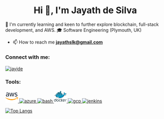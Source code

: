 <h1 align="center">Hi 👋, I'm Jayath de Silva</h1>
🌱 I'm currently learning and keen to further explore blockchain, full-stack development, and AWS.
🎓 Software Engineering (Plymouth, UK)

<!--<p align="left"> <img src="https://komarev.com/ghpvc/?username=jayzilva&label=Profile%20views&color=0e75b6&style=flat" alt="jayzilva" /> </p> -->

- 📫 How to reach me **jayathslk@gmail.com**

<h3 align="left">Connect with me:</h3>
<p align="left">
<a href="https://linkedin.com/in/jayjde" target="blank"><img align="center" src="https://raw.githubusercontent.com/rahuldkjain/github-profile-readme-generator/master/src/images/icons/Social/linked-in-alt.svg" alt="jayjde" height="30" width="40" /></a>
</p>

<h3 align="left">Tools:</h3>
<p align="left"> <a href="https://aws.amazon.com" target="_blank" rel="noreferrer"> <img src="https://raw.githubusercontent.com/devicons/devicon/master/icons/amazonwebservices/amazonwebservices-original-wordmark.svg" alt="aws" width="40" height="40"/> </a> <a href="https://azure.microsoft.com/en-in/" target="_blank" rel="noreferrer"> <img src="https://www.vectorlogo.zone/logos/microsoft_azure/microsoft_azure-icon.svg" alt="azure" width="40" height="40"/> </a> <a href="https://www.gnu.org/software/bash/" target="_blank" rel="noreferrer"> <img src="https://www.vectorlogo.zone/logos/gnu_bash/gnu_bash-icon.svg" alt="bash" width="40" height="40"/> </a> <a href="https://www.docker.com/" target="_blank" rel="noreferrer"> <img src="https://raw.githubusercontent.com/devicons/devicon/master/icons/docker/docker-original-wordmark.svg" alt="docker" width="40" height="40"/> </a> <a href="https://cloud.google.com" target="_blank" rel="noreferrer"> <img src="https://www.vectorlogo.zone/logos/google_cloud/google_cloud-icon.svg" alt="gcp" width="40" height="40"/> </a> <a href="https://www.jenkins.io" target="_blank" rel="noreferrer"> <img src="https://www.vectorlogo.zone/logos/jenkins/jenkins-icon.svg" alt="jenkins" width="40" height="40"/> </a> </p>
<!--<img src="https://github-readme-stats.vercel.app/api?username=Jayzilva&&show_icons=true&title_color=ffffff&icon_color=bb2acf&text_color=daf7dc&bg_color=151515">-->

  [![Top Langs](https://github-readme-stats.vercel.app/api/top-langs/?username=Jayzilva&layout=compact)](https://github.com/anuraghazra/github-readme-stats)   

